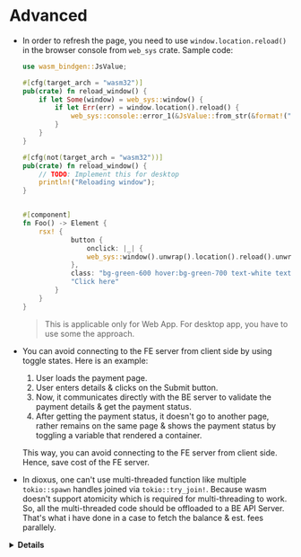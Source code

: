 # Advanced

- In order to refresh the page, you need to use `window.location.reload()` in the browser console from `web_sys` crate. Sample code:

  ```rust
  use wasm_bindgen::JsValue;

  #[cfg(target_arch = "wasm32")]
  pub(crate) fn reload_window() {
      if let Some(window) = web_sys::window() {
          if let Err(err) = window.location().reload() {
              web_sys::console::error_1(&JsValue::from_str(&format!("Failed to reload: {:?}", err)));
          }
      }
  }

  #[cfg(not(target_arch = "wasm32"))]
  pub(crate) fn reload_window() {
      // TODO: Implement this for desktop
      println!("Reloading window");
  }


  #[component]
  fn Foo() -> Element {
      rsx! {
              button {
                  onclick: |_| {
                  web_sys::window().unwrap().location().reload().unwrap();
              },
              class: "bg-green-600 hover:bg-green-700 text-white text-sm px-4 py-2 rounded-md shadow-md hover:shadow-lg transition-all focus:ring focus:ring-green-300 focus:outline-none",
              "Click here"
          }
      }
  }
  ```

  > This is applicable only for Web App. For desktop app, you have to use some the approach.

- You can avoid connecting to the FE server from client side by using toggle states. Here is an example:

  1. User loads the payment page.
  2. User enters details & clicks on the Submit button.
  3. Now, it communicates directly with the BE server to validate the payment details & get the payment status.
  4. After getting the payment status, it doesn't go to another page, rather remains on the same page & shows the payment status by toggling a variable that rendered a container.

  This way, you can avoid connecting to the FE server from client side. Hence, save cost of the FE server.

- In dioxus, one can't use multi-threaded function like multiple `tokio::spawn` handles joined via `tokio::try_join!`. Because wasm doesn't support atomicity which is required for multi-threading to work. So, all the multi-threaded code should be offloaded to a BE API Server. That's what i have done in a case to fetch the balance & est. fees parallely.

<details><summary><b>Details</b></summary>

 In Rust, WebAssembly (WASM) does not natively support multi-threading in all environments because of limitations in the underlying JavaScript and WebAssembly runtime. Here’s a breakdown of the key reasons why rt-multi-thread (a feature of Tokio and other async runtimes) cannot be used out of the box with WASM when working with libraries like Dioxus:

### 1. WASM Threads Require the wasm32-unknown-unknown Target and the wasm-bindgen Compatibility

- WebAssembly threads rely on Web Workers, which enable running separate threads of execution in the browser.
- However, support for WASM threading in the browser is not fully universal. Even when supported, enabling threading requires:
  - The atomics and shared-memory features to be explicitly turned on during compilation.
  - A compatible host (browser or runtime) with support for these features (e.g., Chrome, Edge, and Firefox, but not Safari as of now).

Without the atomics feature, multi-threading cannot work in WASM.

### 2. Limitations of Tokio and rt-multi-thread in WASM

- `rt-multi-thread` uses operating system-level threads (via `std::thread`) to schedule tasks. WASM, by design, does not have direct access to OS-level threads, as it operates within the browser’s restricted environment.
- Instead, WASM threads are emulated using Web Workers, which require special handling to interact with the main JavaScript event loop. Tokio does not directly support WASM’s threading model.

### 3. Dioxus’ Compatibility with Async in WASM

Dioxus (and other WASM frameworks) generally assume single-threaded execution because:

- WASM’s threading model is still experimental and inconsistent across browsers.
- Dioxus uses async tasks heavily (e.g., for rendering updates and event handling), but it expects these to be run on the main thread in the WASM runtime.
- If multi-threading were used, it would complicate synchronization with the browser’s DOM updates.

</details>
